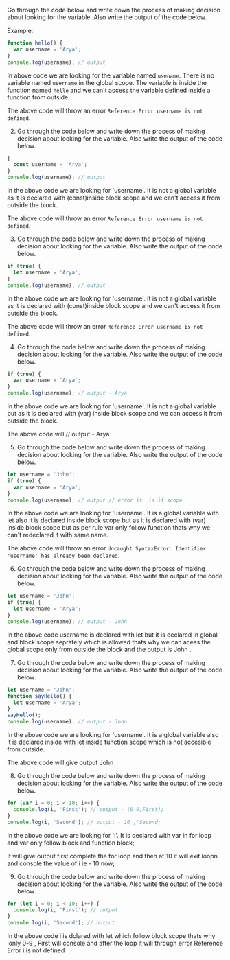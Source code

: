 Go through the code below and write down the process of making decision about looking for the variable. Also write the output of the code below.

Example:

```js
function hello() {
  var username = 'Arya';
}
console.log(username); // output
```

In above code we are looking for the variable named `usename`. There is no variable named `username` in the global scope. The variable is inside the function named `hello` and we can't access the variable defined inside a function from outside.

The above code will throw an error `Reference Error username is not defined`.

2. Go through the code below and write down the process of making decision about looking for the variable. Also write the output of the code below.

```js
{
  const username = 'Arya';
}
console.log(username); // output
```
In the above code we are looking for 'username'. It is not a global variable as it is declared with (const)inside block scope and we can't access it from outside the block.

 The above code will throw an error `Reference Error username is not defined`.

3. Go through the code below and write down the process of making decision about looking for the variable. Also write the output of the code below.

```js
if (true) {
  let username = 'Arya';
}
console.log(username); // output
```
In the above code we are looking for 'username'. It is not a global variable as it is declared with (const)inside block scope and we can't access it from outside the block.

 The above code will throw an error `Reference Error username is not defined`.

4. Go through the code below and write down the process of making decision about looking for the variable. Also write the output of the code below.

```js
if (true) {
  var username = 'Arya';
}
console.log(username); // output - Arya
```
In the above code we are looking for 'username'. It is not a global variable but as it is declared with (var) inside block scope and we can access it from outside the block.

 The above code will // output - Arya

5. Go through the code below and write down the process of making decision about looking for the variable. Also write the output of the code below.

```js
let username = 'John';
if (true) {
  var username = 'Arya';
}
console.log(username); // output // error it  is if scope 
```
In the above code we are looking for 'username'. It is a global variable with let  also it is declared inside block scope but as it is declared with (var) inside block scope but as per rule var only follow function thats why we can't redeclared it with same name.

 The above code will throw an error `Uncaught SyntaxError: Identifier 'username' has already been declared`.

6. Go through the code below and write down the process of making decision about looking for the variable. Also write the output of the code below.

```js
let username = 'John';
if (true) {
  let username = 'Arya';
}
console.log(username); // output - John
```
In the above code username is declared with let but it is declared in global and block scope seprately which is allowed thats why we can acess the global scope only from outside the block and the output is John .



7. Go through the code below and write down the process of making decision about looking for the variable. Also write the output of the code below.

```js
let username = 'John';
function sayHello() {
  let username = 'Arya';
}
sayHello();
console.log(username); // output - John  
```
In the above code we are looking for 'username'. It is a global variable also it is declared inside with let inside function scope which is not accesible from outside.

The above code will give output John 

8. Go through the code below and write down the process of making decision about looking for the variable. Also write the output of the code below.

```js
for (var i = 0; i < 10; i++) {
  console.log(i, 'First'); // output - (0-9,First);  
}
console.log(i, 'Second'); // output - 10 ,'Second;
```
In the above code we are looking for 'i'. It is declared with var in for loop and var only follow block and function block;

It will give output first complete the for loop and then  at 10 it will exit loopn and console the value of i ie - 10 now;


9. Go through the code below and write down the process of making decision about looking for the variable. Also write the output of the code below.

```js
for (let i = 0; i < 10; i++) {
  console.log(i, 'First'); // output
}
console.log(i, 'Second'); // output
```
In  the above code i is dclared with let which follow block scope thats why ionly 0-9 , First will console and after the loop it will through error Reference Error i is not defined